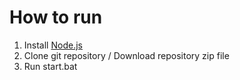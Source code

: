 # How to run

1. Install [Node.js](https://nodejs.org/ko/)
2. Clone git repository / Download repository zip file
3. Run start.bat


